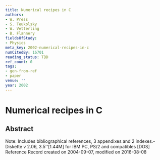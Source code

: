 ```yaml
---
title: Numerical recipes in C
authors:
- W. Press
- S. Teukolsky
- W. Vetterling
- B. Flannery
fieldsOfStudy:
- Physics
meta_key: 2002-numerical-recipes-in-c
numCitedBy: 16701
reading_status: TBD
ref_count: 0
tags:
- gen-from-ref
- paper
venue: ''
year: 2002
---
```


# Numerical recipes in C

## Abstract

Note: Includes bibliographical references, 3 appendixes and 2 indexes.- Diskette v 2.06, 3.5''[1.44M] for IBM PC, PS/2 and compatibles [DOS] Reference Record created on 2004-09-07, modified on 2016-08-08
